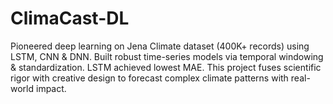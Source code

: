 # ClimaCast-DL
Pioneered deep learning on Jena Climate dataset (400K+ records) using LSTM, CNN &amp; DNN. Built robust time-series models via temporal windowing &amp; standardization. LSTM achieved lowest MAE. This project fuses scientific rigor with creative design to forecast complex climate patterns with real-world impact.
